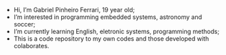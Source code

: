 - Hi, I’m Gabriel Pinheiro Ferrari, 19 year old;
- I’m interested in programming embedded systems, astronomy and soccer; 
- I’m currently learning English, eletronic systems, programming methods; 
- This is a code repository to my own codes and those developed with colaborates.
